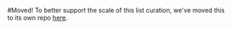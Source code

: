 #Moved!
To better support the scale of this list curation, we've moved this to its own repo [here](https://github.com/xMTinkerer/xm-labs-slack).
